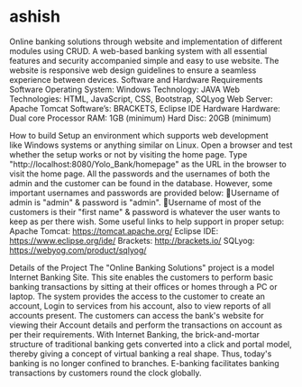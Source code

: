 # ashish
Online banking solutions through website and implementation of different modules using CRUD.
A web-based banking system with all essential features and security accompanied simple and easy to use website. The website is responsive web design guidelines to ensure a seamless experience between devices.
Software and Hardware Requirements
Software
Operating System: Windows
Technology: JAVA
Web Technologies: HTML, JavaScript, CSS, Bootstrap, SQLyog
Web Server: Apache Tomcat
Software’s: BRACKETS, Eclipse IDE
Hardware
Hardware: Dual core Processor
RAM: 1GB (minimum)
Hard Disc: 20GB (minimum)

How to build
Setup an environment which supports web development like Windows systems or anything similar on Linux.
Open a browser and test whether the setup works or not by visiting the home page. Type "http://localhost:8080/Yolo_Bank/homepage" as the URL in the browser to visit the home page.
All the passwords and the usernames of both the admin and the customer can be found in the database.
However, some important usernames and passwords are provided below:
Username of admin is "admin" & password is "admin".
Username of most of the customers is their "first name" & password is whatever the user wants to keep as per there wish.
Some useful links to help support in proper setup:
Apache Tomcat: https://tomcat.apache.org/
Eclipse IDE: https://www.eclipse.org/ide/
Brackets: http://brackets.io/
SQLyog: https://webyog.com/product/sqlyog/

Details of the Project
The "Online Banking Solutions" project is a model Internet Banking Site. This site enables the customers to perform basic banking transactions by sitting at their offices or homes through a PC or laptop. The system provides the access to the customer to create an account, Login to services from his account, also to view reports of all accounts present. The customers can access the bank's website for viewing their Account details and perform the transactions on account as per their requirements. With Internet Banking, the brick-and-mortar structure of traditional banking gets converted into a click and portal model, thereby giving a concept of virtual banking a real shape. Thus, today's banking is no longer confined to branches. E-banking facilitates banking transactions by customers round the clock globally.









